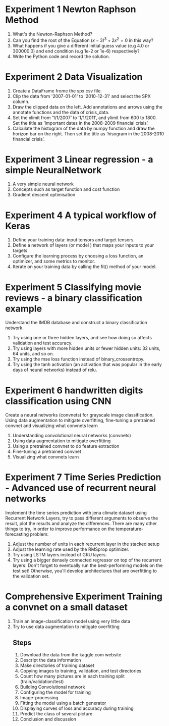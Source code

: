 # Experiment 1 Newton Raphson Method
1. What's the Newton-Raphson Method?
1. Can you find the root of the Equation $(x-3)^3 + 2x^2 = 0$ in this way?
1. What happens if you give a different initial guess value (e.g 4.0 or 300000.0) and end condition (e.g 1e-2 or 1e-6) respectively?
1. Write the Python code and record the solution.

# Experiment 2 Data Visualization
1. Create a DataFrame frome the spx.csv file.
1. Clip the data from '2007-01-01' to '2010-12-31' and select the SPX column. 
1. Draw the clipped data on the left. Add annotations and arrows using the annotate functions and the data of crisis_data.
1. Set the xlimit from ’1/1/2007’ to ’1/1/2011’, and ylimit from 600 to 1800. Set the title as
’Important dates in the 2008-2009 financial crisis’. 
1. Calculate the histogram of the data by numpy
function and draw the horizon bar on the right. Then set the title as ’hisogram in the 2008-2010
financial crisis’.

# Experiment 3 Linear regression - a simple NeuralNetwork
1. A very simple neural network
1. Concepts such as target function and cost function
1. Gradient descent optimisation

# Experiment 4 A typical workflow of Keras
1. Define your training data: input tensors and target tensors.
1. Define a network of layers (or model ) that maps your inputs to your targets.
1. Configure the learning process by choosing a loss function, an optimizer, and some metrics to monitor.
1. Iterate on your training data by calling the fit() method of your model.

# Experiment 5 Classifying movie reviews - a binary classification example
Understand the IMDB database and construct a binary classification network.
<ol> 
    <li> Try using one or three hidden layers, and see how doing so affects validation and test accuracy.
    <li> Try using layers with more hidden units or fewer hidden units: 32 units, 64 units, and so on.
    <li> Try using the mse loss function instead of binary_crossentropy.
    <li> Try using the tanh activation (an activation that was popular in the early days of neural networks) instead of relu.
</ol>

# Experiment 6 handwritten digits classification using CNN
Create a neural networks (convnets) for grayscale image classification. Using data augmentation to mitigate overfitting, fine-tuning a pretrained convnet and visualizing what convnets learn
<ol> 
    <li> Understanding convolutional neural networks (convnets)
    <li> Using data augmentation to mitigate overfitting
    <li> Using a pretrained convnet to do feature extraction
    <li> Fine-tuning a pretrained convnet
    <li> Visualizing what convnets learn 
</ol>

# Experiment 7 Time Series Prediction - Advanced use of recurrent neural networks
Implement the time series prediction with jena climate dataset using Recurrent Network Layers, try to pass different arguments to observe
the result, plot the results and analyze the differences. There are many other things to try, in order to improve performance on the
temperature-forecasting problem:
<ol>
    <li> Adjust the number of units in each recurrent layer in the stacked setup
    <li> Adjust the learning rate used by the RMSprop optimizer.
    <li> Try using LSTM layers instead of GRU layers.
    <li> Try using a bigger densely connected regressor on top of the recurrent layers: Don't forget to eventually run the best-performing models on the test set! Otherwise, you'll develop architectures that are overfitting to the validation set.
</ol>

# Comprehensive Experiment Training a convnet on a small dataset
1. Train an image-classification model using very little data
1. Try to use data augmentation to mitigate overfitting
    ## Steps
    1. Download the data from the kaggle.com website
    2. Descript the data information
    3. Make directories of training dataset
    4. Copying images to training, validation, and test directories
    5. Count how many pictures are in each training split (train/validation/test)
    6. Building Convolutional network
    7. Configuring the model for training
    8. Image-processing
    9. Fitting the model using a batch generator
    10. Displaying curves of loss and accuracy during training
    11. Predict the class of several picture
    12. Conclusion and discussion

